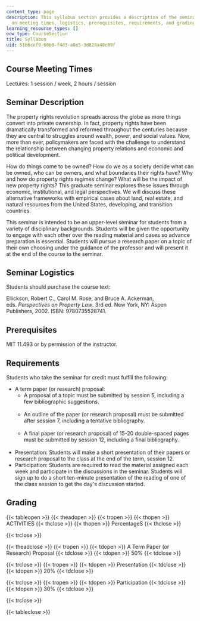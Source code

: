 ```yaml
---
content_type: page
description: This syllabus section provides a description of the seminar and information
  on meeting times, logistics, prerequisites, requirements, and grading.
learning_resource_types: []
ocw_type: CourseSection
title: Syllabus
uid: 51b6cef9-60b0-f4d3-a8e5-3d828a48c89f
---
```


Course Meeting Times
--------------------

Lectures: 1 session / week, 2 hours / session

Seminar Description
-------------------

The property rights revolution spreads across the globe as more things convert into private ownership. In fact, property rights have been dramatically transformed and reformed throughout the centuries because they are central to struggles around wealth, power, and social values. Now, more than ever, policymakers are faced with the challenge to understand the relationship between changing property relations and economic and political development.

How do things come to be owned? How do we as a society decide what can be owned, who can be owners, and what boundaries their rights have? Why and how do property rights regimes change? What will be the impact of new property rights? This graduate seminar explores these issues through economic, institutional, and legal perspectives. We will discuss these alternative frameworks with empirical cases about land, real estate, and natural resources from the United States, developing, and transition countries.

This seminar is intended to be an upper-level seminar for students from a variety of disciplinary backgrounds. Students will be given the opportunity to engage with each other over the reading material and cases so advance preparation is essential. Students will pursue a research paper on a topic of their own choosing under the guidance of the professor and will present it at the end of the course to the seminar.

Seminar Logistics
-----------------

Students should purchase the course text:

Ellickson, Robert C., Carol M. Rose, and Bruce A. Ackerman, eds. _Perspectives on Property Law_. 3rd ed. New York, NY: Aspen Publishers, 2002. ISBN: 9780735528741.

Prerequisites
-------------

MIT 11.493 or by permission of the instructor.

Requirements
------------

Students who take the seminar for credit must fulfill the following:

*   A term paper (or research) proposal:
    *   A proposal of a topic must be submitted by session 5, including a few bibliographic suggestions.  
         
    *   An outline of the paper (or research proposal) must be submitted after session 7, including a tentative bibliography.  
         
    *   A final paper (or research proposal) of 15-20 double-spaced pages must be submitted by session 12, including a final bibliography.  
         
*   Presentation: Students will make a short presentation of their papers or research proposal to the class at the end of the term, session 12.
*   Participation: Students are required to read the material assigned each week and participate in the discussions in the seminar. Students will sign up to do a short ten-minute presentation of the reading of one of the class session to get the day's discussion started.

Grading
-------

{{< tableopen >}}
{{< theadopen >}}
{{< tropen >}}
{{< thopen >}}
ACTIVITIES
{{< thclose >}}
{{< thopen >}}
PercentageS
{{< thclose >}}

{{< trclose >}}

{{< theadclose >}}
{{< tropen >}}
{{< tdopen >}}
A Term Paper (or Research) Proposal
{{< tdclose >}}
{{< tdopen >}}
50%
{{< tdclose >}}

{{< trclose >}}
{{< tropen >}}
{{< tdopen >}}
Presentation
{{< tdclose >}}
{{< tdopen >}}
20%
{{< tdclose >}}

{{< trclose >}}
{{< tropen >}}
{{< tdopen >}}
Participation
{{< tdclose >}}
{{< tdopen >}}
30%
{{< tdclose >}}

{{< trclose >}}

{{< tableclose >}}